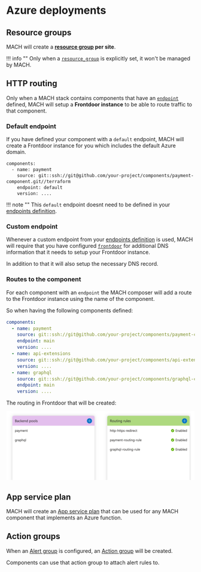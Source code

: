 # Azure deployments

## Resource groups

MACH will create a **[resource group](https://registry.terraform.io/providers/hashicorp/azurerm/latest/docs/resources/resource_group) per site**.

!!! info ""
    Only when a [`resource_group`](../../syntax.md#azure_1) is explicitly set, it won't be managed by MACH.

## HTTP routing

Only when a MACH stack contains components that have an [`endpoint`](../../syntax.md#components) defined, MACH will setup a **Frontdoor instance** to be able to route traffic to that component.

### Default endpoint

If you have defined your component with a `default` endpoint, MACH will create a Frontdoor instance for you which includes the default Azure domain.

```
components:
  - name: payment
    source: git::ssh://git@github.com/your-project/components/payment-component.git//terraform
    endpoint: default
    version: ....
```

!!! note ""
    This `default` endpoint doesnt need to be defined in your [endpoints definition](../../syntax.md#endpoints).

### Custom endpoint

Whenever a custom endpoint from your [endpoints definition](../../syntax.md#endpoints) is used, MACH will require that you have configured [`frontdoor`](../../syntax.md#frontdoor) for additional DNS information that it needs to setup your Frontdoor instance.

In addition to that it will also setup the necessary DNS record.

### Routes to the component

For each component with an `endpoint` the MACH composer will add a route to the Frontdoor instance using the name of the component.

So when having the following components defined:

```yaml
components:
  - name: payment
    source: git::ssh://git@github.com/your-project/components/payment-component.git//terraform
    endpoint: main
    version: ....
  - name: api-extensions
    source: git::ssh://git@github.com/your-project/components/api-extensions-component.git//terraform
    version: ....
  - name: graphql
    source: git::ssh://git@github.com/your-project/components/graphql-component.git//terraform
    endpoint: main
    version: ....
```

The routing in Frontdoor that will be created:

![Frontdoor routes](../../_img/azure/frontdoor_routes.png)

## App service plan

MACH will create an [App service plan](https://registry.terraform.io/providers/hashicorp/azurerm/latest/docs/resources/app_service_plan) that can be used for any MACH component that implements an Azure function.

## Action groups

When an [Alert group](../../syntax.md#alert_group) is configured, an [Action group](https://registry.terraform.io/providers/hashicorp/azurerm/latest/docs/resources/monitor_action_group) will be created.

Components can use that action group to attach alert rules to.